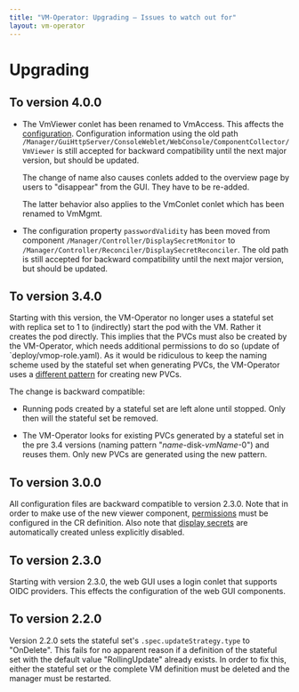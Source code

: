 ```yaml
---
title: "VM-Operator: Upgrading — Issues to watch out for"
layout: vm-operator
---
```


# Upgrading

## To version 4.0.0

 * The VmViewer conlet has been renamed to VmAccess. This affects the
   [configuration](https://jdrupes.org/vm-operator/user-gui.html). Configuration
   information using the old path
   `/Manager/GuiHttpServer/ConsoleWeblet/WebConsole/ComponentCollector/VmViewer`
   is still accepted for backward compatibility until the next major version,
   but should be updated.

   The change of name also causes conlets added to the overview page by
   users to "disappear" from the GUI. They have to be re-added.

   The latter behavior also applies to the VmConlet conlet which has been
   renamed to VmMgmt.
   
 * The configuration property `passwordValidity` has been moved from component
   `/Manager/Controller/DisplaySecretMonitor` to
   `/Manager/Controller/Reconciler/DisplaySecretReconciler`. The old path is 
   still accepted for backward compatibility until the next major version,
   but should be updated.

## To version 3.4.0

Starting with this version, the VM-Operator no longer uses a stateful set
with replica set to 1 to (indirectly) start the pod with the VM. Rather
it creates the pod directly. This implies that the PVCs must also be created
by the VM-Operator, which needs additional permissions to do so (update of
`deploy/vmop-role.yaml). As it would be ridiculous to keep the naming scheme
used by the stateful set when generating PVCs, the VM-Operator uses a
[different pattern](controller.html#defining-disks) for creating new PVCs.

The change is backward compatible:

  * Running pods created by a stateful set are left alone until stopped.
    Only then will the stateful set be removed.

  * The VM-Operator looks for existing PVCs generated by a stateful
    set in the pre 3.4 versions (naming pattern "*name*-disk-*vmName*-0")
    and reuses them. Only new PVCs are generated using the new pattern.

## To version 3.0.0

All configuration files are backward compatible to version 2.3.0.
Note that in order to make use of the new viewer component,
[permissions](https://mnlipp.github.io/VM-Operator/user-gui.html#control-access-to-vms)
must be configured in the CR definition. Also note that
[display secrets](https://mnlipp.github.io/VM-Operator/user-gui.html#securing-access)
are automatically created unless explicitly disabled.

## To version 2.3.0

Starting with version 2.3.0, the web GUI uses a login conlet that
supports OIDC providers. This effects the configuration of the
web GUI components.

## To version 2.2.0

Version 2.2.0 sets the stateful set's `.spec.updateStrategy.type` to
"OnDelete". This fails for no apparent reason if a definition of
the stateful set with the default value "RollingUpdate" already exists.
In order to fix this, either the stateful set or the complete VM definition
must be deleted and the manager must be restarted.
